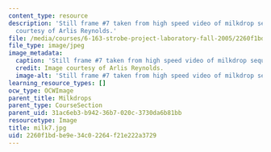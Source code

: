 ```yaml
---
content_type: resource
description: 'Still frame #7 taken from high speed video of milkdrop sequence. Image
  courtesy of Arlis Reynolds.'
file: /media/courses/6-163-strobe-project-laboratory-fall-2005/2260f1bdbe9e34c02264f21e222a3729_milk7.jpg
file_type: image/jpeg
image_metadata:
  caption: 'Still frame #7 taken from high speed video of milkdrop sequence.'
  credit: Image courtesy of Arlis Reynolds.
  image-alt: 'Still frame #7 taken from high speed video of milkdrop sequence.'
learning_resource_types: []
ocw_type: OCWImage
parent_title: Milkdrops
parent_type: CourseSection
parent_uid: 31ac6eb3-b942-36b7-020c-3730da6b81bb
resourcetype: Image
title: milk7.jpg
uid: 2260f1bd-be9e-34c0-2264-f21e222a3729
---
```

